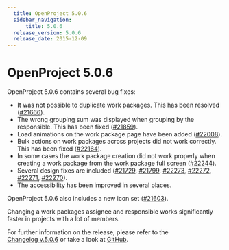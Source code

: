 ```yaml
---
  title: OpenProject 5.0.6
  sidebar_navigation:
      title: 5.0.6
  release_version: 5.0.6
  release_date: 2015-12-09
---
```



# OpenProject 5.0.6

OpenProject 5.0.6 contains several bug fixes:

  - It was not possible to duplicate work packages. This has been
    resolved
    ([#21666](https://community.openproject.org/work_packages/21666/activity)).
  - The wrong grouping sum was displayed when grouping by the
    responsible. This has been fixed
    ([#21859](https://community.openproject.org/work_packages/21859/activity)).
  - Load animations on the work package page have been added
    ([#22008](https://community.openproject.org/work_packages/22008/activity)).
  - Bulk actions on work packages across projects did not work
    correctly. This has been fixed
    ([#22164](https://community.openproject.org/work_packages/22164/activity)).
  - In some cases the work package creation did not work properly when
    creating a work package from the work package full screen
    ([#22244](https://community.openproject.org/work_packages/22244/activity)).
  - Several design fixes are included
    ([#21729](https://community.openproject.org/work_packages/21729/activity),
    [#21799](https://community.openproject.org/work_packages/21799/activity),
    [#22273](https://community.openproject.org/work_packages/22273/activity),
    [#22272](https://community.openproject.org/work_packages/22272/activity),
    [#22271](https://community.openproject.org/work_packages/22271/activity),
    [#22270](https://community.openproject.org/work_packages/22270/activity)).
  - The accessibility has been improved in several places.

OpenProject 5.0.6 also includes a new icon set
([#21603](https://community.openproject.org/work_packages/21603/activity)).

Changing a work packages assignee and responsible works significantly
faster in projects with a lot of members.

For further information on the release, please refer to the  
[Changelog v.5.0.6](https://community.openproject.org/versions/784) 
or take a look at
[GitHub](https://github.com/opf/openproject/tree/v5.0.6).


